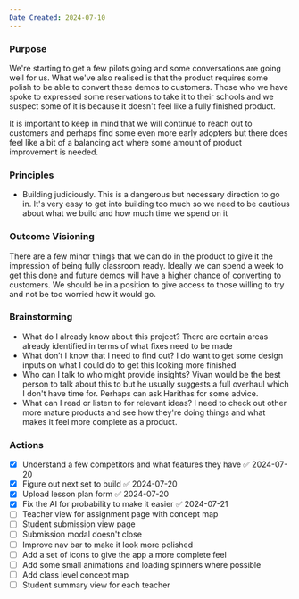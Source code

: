 ```yaml
---
Date Created: 2024-07-10
---
```

### Purpose
 
We're starting to get a few pilots going and some conversations are going well for us. What we've also realised is that the product requires some polish to be able to convert these demos to customers. Those who we have spoke to expressed some reservations to take it to their schools and we suspect some of it is because it doesn't feel like a fully finished product. 

It is important to keep in mind that we will continue to reach out to customers and perhaps find some even more early adopters but there does feel like a bit of a balancing act where some amount of product improvement is needed. 

### Principles 

- Building judiciously. This is a dangerous but necessary direction to go in. It's very easy to get into building too much so we need to be cautious about what we build and how much time we spend on it

### Outcome Visioning

There are a few minor things that we can do in the product to give it the impression of being fully classroom ready. Ideally we can spend a week to get this done and future demos will have a higher chance of converting to customers. We should be in a position to give access to those willing to try and not be too worried how it would go. 

### Brainstorming
- What do I already know about this project? There are certain areas already identified in terms of what fixes need to be made
- What don’t I know that I need to find out? I do want to get some design inputs on what I could do to get this looking more finished
- Who can I talk to who might provide insights? Vivan would be the best person to talk about this to but he usually suggests a full overhaul which I don't have time for. Perhaps can ask Harithas for some advice. 
- What can I read or listen to for relevant ideas? I need to check out other more mature products and see how they're doing things and what makes it feel more complete as a product. 

### Actions

- [x] Understand a few competitors and what features they have ✅ 2024-07-20
- [x] Figure out next set to build ✅ 2024-07-20
- [x] Upload lesson plan form ✅ 2024-07-20
- [x] Fix the AI for probability to make it easier ✅ 2024-07-21
- [ ] Teacher view for assignment page with concept map
- [ ] Student submission view page
- [ ] Submission modal doesn't close
- [ ] Improve nav bar to make it look more polished
- [ ] Add a set of icons to give the app a more complete feel
- [ ] Add some small animations and loading spinners where possible
- [ ] Add class level concept map 
- [ ] Student summary view for each teacher